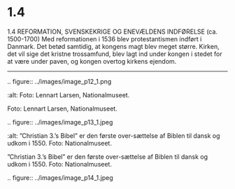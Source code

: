 # 1.4

1.4 
REFORMATION, 
SVENSKEKRIGE OG 
ENEVÆLDENS INDFØRELSE 
(ca. 1500-1700)
Med reformationen i 1536 blev protestantismen indført i 
Danmark. Det betød samtidig, at kongens magt blev meget 
større. Kirken, det vil sige det kristne trossamfund, blev lagt 
ind under kongen i stedet for at være under paven, og kongen 
overtog kirkens ejendom.


---

<!-- Figures extracted from nearby pages -->

.. figure:: ../images/image_p12_1.png

   :alt: Foto: Lennart	Larsen,	Nationalmuseet.

   Foto: Lennart	Larsen,	Nationalmuseet.

.. figure:: ../images/image_p13_1.jpeg

   :alt: ”Christian 3.’s Bibel” er den første over-sættelse af Biblen til dansk og udkom i 1550. Foto:  Nationalmuseet.

   ”Christian 3.’s Bibel” er den første over-sættelse af Biblen til dansk og udkom i 1550. Foto:  Nationalmuseet.

.. figure:: ../images/image_p14_1.jpeg


